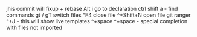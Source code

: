 jhis commit will <commit msg>
fixup + rebase
Alt i go to declaration
ctrl shift a - find commands
gt / gT switch files
^F4 close file
^+Shift+N open file
git ranger
^+J - this will show live templates
^+space ^+space - special completion with files not imported
